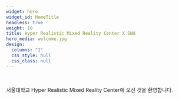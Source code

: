 ```yaml
---
widget: hero
widget_id: HomeTitle
headless: true
weight: 10
title: Hyper Realistic Mixed Reality Center X SNU
hero_media: welcome.jpg
design:
  columns: "1"
  css_style: null
  css_class: null
---
```


<br>

서울대학교 Hyper Realistic Mixed Reality Center에 오신 것을 환영합니다. 

